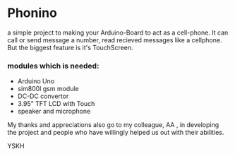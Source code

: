 # Phonino
a simple project to making your Arduino-Board to act as a cell-phone.
It can call or send message a number, read recieved messages like a cellphone. But the biggest feature is it's TouchScreen.

### modules which is needed:

+ Arduino Uno
+ sim800l gsm module
+ DC-DC convertor
+ 3.95" TFT LCD with Touch
+ speaker and microphone


My thanks and appreciations also go to my colleague, AA , in developing the project and people who have willingly helped us out with their abilities.

YSKH
